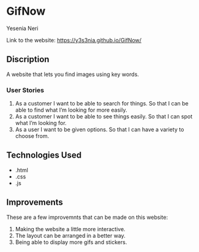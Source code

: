# GifNow
Yesenia Neri

Link to the website: https://y3s3nia.github.io/GifNow/

## Discription
A website that lets you find images using key words. 

### User Stories
1. As a customer I want to be able to search for things. So that I can be able to find what I’m looking for more easily.
2. As a customer I want to be able to see things easily. So that I can spot what I’m looking for.
3. As a user I want to be given options. So that I can have a variety to choose from.

## Technologies Used
- .html
- .css
- .js

## Improvements 
These are a few improvemnts that can be made on this website:
1. Making the website a little more interactive.
2. The layout can be arranged in a better way.
3. Being able to display more gifs and stickers. 
 